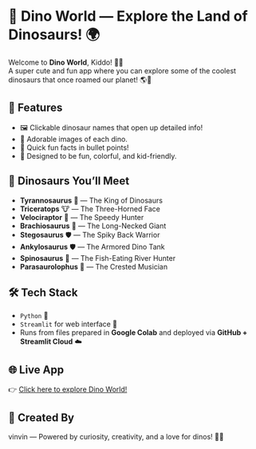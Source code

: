# 🦕 Dino World — Explore the Land of Dinosaurs! 🌍

Welcome to **Dino World**, Kiddo! 🧒🦖  
A super cute and fun app where you can explore some of the coolest dinosaurs that once roamed our planet! 🌎💫

## 🚀 Features
- 🖼️ Clickable dinosaur names that open up detailed info!
- 📸 Adorable images of each dino.
- 🧠 Quick fun facts in bullet points!
- 🎨 Designed to be fun, colorful, and kid-friendly.

## 🦴 Dinosaurs You’ll Meet
- **Tyrannosaurus** 🦖 — The King of Dinosaurs
- **Triceratops** 🐮 — The Three-Horned Face
- **Velociraptor** 🧠 — The Speedy Hunter
- **Brachiosaurus** 🌳 — The Long-Necked Giant
- **Stegosaurus** 🛡️ — The Spiky Back Warrior
- **Ankylosaurus** 🛡️ — The Armored Dino Tank
- **Spinosaurus** 🌊 — The Fish-Eating River Hunter
- **Parasaurolophus** 🎺 — The Crested Musician

## 🛠️ Tech Stack
- `Python` 🐍
- `Streamlit` for web interface 🎨
- Runs from files prepared in **Google Colab** and deployed via **GitHub + Streamlit Cloud** ☁️

## 🌐 Live App
👉 [Click here to explore Dino World!](https://dino-world-hqcgmansjootslesaalsot.streamlit.app/)  

## 🤖 Created By
vinvin — Powered by curiosity, creativity, and a love for dinos! 🦖✨  
